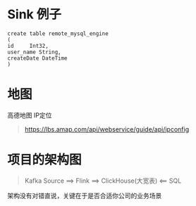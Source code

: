 # Sink 例子

```aidl
create table remote_mysql_engine
(
id     Int32,
user_name String,
createDate DateTime
)
```

# 地图

高德地图 IP定位

> https://lbs.amap.com/api/webservice/guide/api/ipconfig

# 项目的架构图

> Kafka Source ==> Flink ==> ClickHouse(大宽表) <== SQL

架构没有对错直说，关键在于是否合适你公司的业务场景











